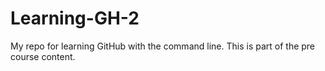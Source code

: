 # Learning-GH-2
My repo for learning GitHub with the command line.
This is part of the pre course content.
